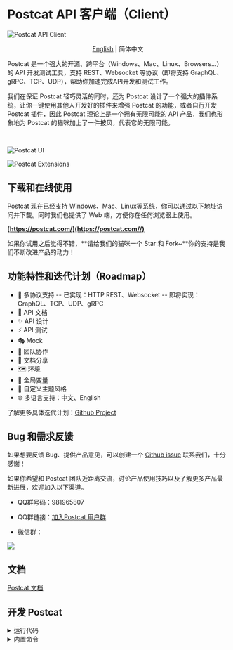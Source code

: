 # Postcat API 客户端（Client）

![Postcat API Client](http://data.eolinker.com/course/QbLMSaJ7f3dcd0b075a7031b31f8acb486e0a090f1bdc8d.jpeg)
<p align="center"><a href="wiki/README.en.md">English</a> | <span>简体中文</span></p>

Postcat 是一个强大的开源、跨平台（Windows、Mac、Linux、Browsers...）的 API 开发测试工具，支持 REST、Websocket 等协议（即将支持 GraphQL、gRPC、TCP、UDP），帮助你加速完成API开发和测试工作。

我们在保证 Postcat 轻巧灵活的同时，还为 Postcat 设计了一个强大的插件系统，让你一键使用其他人开发好的插件来增强 Postcat 的功能，或者自行开发 Postcat 插件，因此 Postcat 理论上是一个拥有无限可能的 API 产品，我们也形象地为 Postcat 的猫咪加上了一件披风，代表它的无限可能。

</br>

![Postcat UI](http://data.eolinker.com/course/7UYEmJb7b87f58cc42b9528058c673ff41bd96da6a77d71.png)

![Postcat Extensions](http://data.eolinker.com/course/Q9jIAtIc498a3fa46199654df2ffb7b4fdb48b2ebb88ba3.png)

## 下载和在线使用

Postcat 现在已经支持 Windows、Mac、Linux等系统，你可以通过以下地址访问并下载。同时我们也提供了 Web 端，方便你在任何浏览器上使用。

**[https://postcat.com/](https://postcat.com//)**

如果你试用之后觉得不错，**请给我们的猫咪一个 Star 和 Fork~**你的支持是我们不断改进产品的动力！

## 功能特性和迭代计划（Roadmap）

- 🚀 多协议支持
-- 已实现：HTTP REST、Websocket
-- 即将实现：GraphQL、TCP、UDP、gRPC
- 📕 API 文档
- ✨ API 设计
- ⚡ API 测试
- 🎭 Mock
- 🙌 团队协作
- 🎈 文档分享
- 🗺 环境
- 🧶 全局变量
- 🧩 自定义主题风格
- 🌐 多语言支持：中文、English

了解更多具体迭代计划：[Github Project](https://github.com/orgs/Postcatlab/projects/3)

## Bug 和需求反馈

如果想要反馈 Bug、提供产品意见，可以创建一个 [Github issue](https://github.com/Postcatlab/postcat/issues) 联系我们，十分感谢！

如果你希望和 Postcat 团队近距离交流，讨论产品使用技巧以及了解更多产品最新进展，欢迎加入以下渠道。

- QQ群号码：981965807
- QQ群链接：[加入Postcat 用户群](https://jq.qq.com/?_wv=1027&k=Kej1qTUy)

- 微信群：

![](http://data.eolinker.com/course/NKhRRF668370911c8b8ea8a0887b5d62e71b0f1a22ad76a.png)

## 文档

[Postcat 文档](https://docs.postcat.com/)

## 开发 Postcat

<details>
<summary>运行代码</summary>

</br>

请确保你已经部署好所需的开发环境：

- Node.js >= 14.17.x
- yarn >= 1.22.x

我们在开发和构建时使用 yarn 作为包管理工具，强烈建议你也这么做，但如果您希望使用 npm 也完全没问题，只是在安装依赖时可能需要多花一些时间。

### 运行桌面端程序

```shell
yarn install
yarn start
```

### 运行浏览器程序

```shell
cd src/workbench&&npm install
yarn start
```

### 提高效率

如果想提高开发效率，可以安装 Angular 官方提供的命令行 Angular-cli 快速生成组件、服务等模板。

```
yarn add @angular/cli --global
```

</details>

<details>
<summary>内置命令</summary>

### 运行命令

|命令				|描述									|
| ------------ | ------------ |
|yarn start			|开发模式下，同时运行在浏览器和桌面端	|
|yarn start:web		|仅运行在浏览器,同时开启后端代理		|
|yarn start:electron|仅运行在桌面端							|

### 打包构建

|命令			|描述						|
| ------------ | ------------ |
|sudo yarn build|各系统打包 Electron 应用	|

### 运行测试

|命令		|描述			|
| ------------ | ------------ |
|yarn test	|执行单元测试	|

</details>
